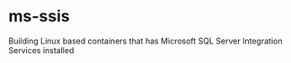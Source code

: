 # ms-ssis
Building Linux based containers that has Microsoft SQL Server Integration Services installed 
